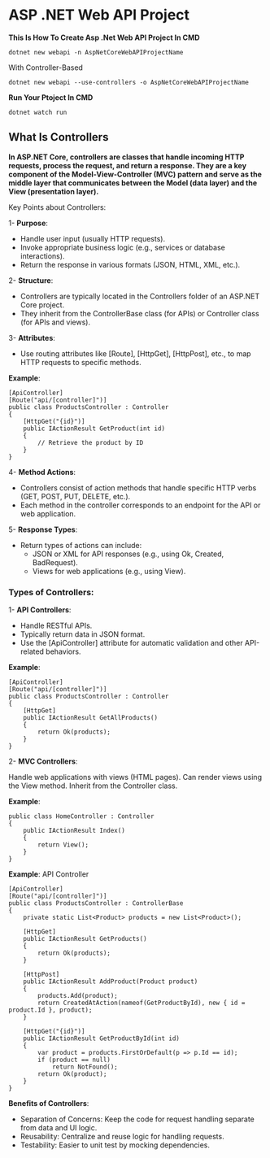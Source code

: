 # ASP .NET Web API Project

<b>This Is How To Create Asp .Net Web API Project In CMD</b>

```
dotnet new webapi -n AspNetCoreWebAPIProjectName
```
With Controller-Based
```
dotnet new webapi --use-controllers -o AspNetCoreWebAPIProjectName
```

<b>Run Your Ptoject In CMD</b>

```
dotnet watch run
```

## What Is Controllers

<b>In ASP.NET Core, controllers are classes that handle incoming HTTP requests, process the request, and return a response. They are a key component of the Model-View-Controller (MVC) pattern and serve as the middle layer that communicates between the Model (data layer) and the View (presentation layer).</b>

Key Points about Controllers:

1- <b>Purpose</b>:

* Handle user input (usually HTTP requests).
* Invoke appropriate business logic (e.g., services or database interactions).
* Return the response in various formats (JSON, HTML, XML, etc.).

2- <b>Structure</b>:

* Controllers are typically located in the Controllers folder of an ASP.NET Core project.
* They inherit from the ControllerBase class (for APIs) or Controller class (for APIs and views).

3- <b>Attributes</b>:

* Use routing attributes like [Route], [HttpGet], [HttpPost], etc., to map HTTP requests to specific methods.

<b>Example</b>:
```
[ApiController]
[Route("api/[controller]")]
public class ProductsController : Controller
{
    [HttpGet("{id}")]
    public IActionResult GetProduct(int id)
    {
        // Retrieve the product by ID
    }
}
```

4- <b>Method Actions</b>:

* Controllers consist of action methods that handle specific HTTP verbs (GET, POST, PUT, DELETE, etc.).
* Each method in the controller corresponds to an endpoint for the API or web application.

5- <b>Response Types</b>:

* Return types of actions can include:
  * JSON or XML for API responses (e.g., using Ok, Created, BadRequest).
  * Views for web applications (e.g., using View).

### Types of Controllers:

1- <b>API Controllers</b>:

* Handle RESTful APIs.
* Typically return data in JSON format.
* Use the [ApiController] attribute for automatic validation and other API-related behaviors.

<b>Example</b>:

```
[ApiController]
[Route("api/[controller]")]
public class ProductsController : Controller
{
    [HttpGet]
    public IActionResult GetAllProducts()
    {
        return Ok(products);
    }
}
```

2- <b>MVC Controllers</b>:

Handle web applications with views (HTML pages).
Can render views using the View method.
Inherit from the Controller class.

<b>Example</b>:

```
public class HomeController : Controller
{
    public IActionResult Index()
    {
        return View();
    }
}
```

<b>Example</b>: API Controller

```
[ApiController]
[Route("api/[controller]")]
public class ProductsController : ControllerBase
{
    private static List<Product> products = new List<Product>();

    [HttpGet]
    public IActionResult GetProducts()
    {
        return Ok(products);
    }

    [HttpPost]
    public IActionResult AddProduct(Product product)
    {
        products.Add(product);
        return CreatedAtAction(nameof(GetProductById), new { id = product.Id }, product);
    }

    [HttpGet("{id}")]
    public IActionResult GetProductById(int id)
    {
        var product = products.FirstOrDefault(p => p.Id == id);
        if (product == null)
            return NotFound();
        return Ok(product);
    }
}
```

<b>Benefits of Controllers</b>:

* Separation of Concerns: Keep the code for request handling separate from data and UI logic.
* Reusability: Centralize and reuse logic for handling requests.
* Testability: Easier to unit test by mocking dependencies.